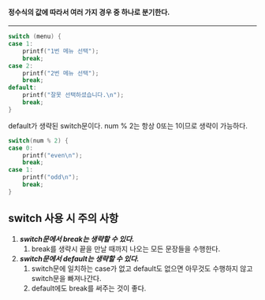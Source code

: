 #### 정수식의 값에 따라서 여러 가지 경우 중 하나로 분기한다. ####
___
```c
switch (menu) {
case 1:
	printf("1번 메뉴 선택");
	break;
case 2:
	printf("2번 메뉴 선택");
	break;
default:
	printf("잘못 선택하셨습니다.\n");
	break;
}
```

default가 생략된 switch문이다. num % 2는 항상 0또는 1이므로 생략이 가능하다.
```c
switch(num % 2) {
case 0:
	printf("even\n");
	break;
case 1:
	printf("odd\n");
	break;
}
```

## switch 사용 시 주의 사항 ##
1. ***switch문에서 break는 생략할 수 있다.***
	1. break를 생략시 끝을 만날 때까지 나오는 모든 문장들을 수행한다.
2. ***switch문에서 default는 생략할 수 있다.***
	1. switch문에 일치하는 case가 없고 default도 없으면 아무것도 수행하지 않고 switch문을 빠져나간다.
	2. default에도 break를 써주는 것이 좋다.
